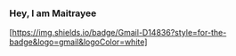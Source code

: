 ### Hey, I am Maitrayee
[https://img.shields.io/badge/Gmail-D14836?style=for-the-badge&logo=gmail&logoColor=white]





